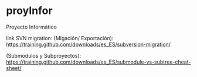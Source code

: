 # proyInfor
Proyecto Informático


link SVN migration: 
(Migación/ Exportación): https://training.github.com/downloads/es_ES/subversion-migration/


(Submodulos y Subproyectos): https://training.github.com/downloads/es_ES/submodule-vs-subtree-cheat-sheet/
